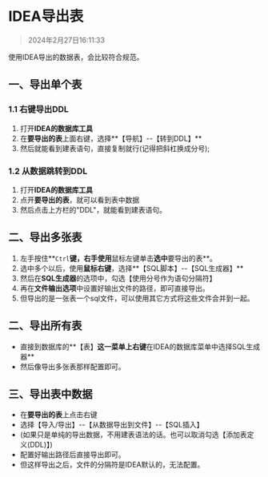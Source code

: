 # IDEA导出表

> 2024年2月27日16:11:33

使用IDEA导出的数据表，会比较符合规范。

## 一、导出单个表

### 1.1 右键导出DDL

1. 打开**IDEA的数据库工具**
2. 在**要导出的表**上面右键，选择**【导航】--【转到DDL】**
3. 然后就能看到建表语句，直接复制就行(记得把斜杠换成分号);

### 1.2 从数据跳转到DDL

1. 打开**IDEA的数据库工具**
2. 点开**要导出的表**，就可以看到表中数据
3. 然后点击上方栏的"DDL"，就能看到建表语句。

## 二、导出多张表

1. 左手按住**`Ctrl`**键，右手使用**鼠标左键单击**选中**要导出的表**。
2. 选中多个以后，使用**鼠标右键**，选择**【SQL脚本】--【SQL生成器】**
3. 然后在**SQL生成器**的选项中，勾选【使用分号作为语句分隔符】
4. 再在**文件输出选项**中设置好输出文件的路径，即可直接导出。
5. 但导出的是一张表一个sql文件，可以使用其它方式将这些文件合并到一起。

## 二、导出所有表

* 直接到数据库的**【表】**这一菜单上右键**在IDEA的数据库菜单中选择SQL生成器**
* 然后像导出多张表那样配置即可。

## 三、导出表中数据

* 在**要导出的表**上点击右键
* 选择【导入/导出】--【从数据导出到文件】--【SQL插入】
* (如果只是单纯的导出数据，不用建表语法的话。也可以取消勾选【添加表定义(DDL)】)
* 配置好输出路径后直接导出即可。
* 但这样导出之后，文件的分隔符是IDEA默认的，无法配置。
